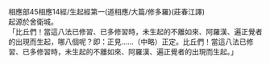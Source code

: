 相應部45相應14經/生起經第一(道相應/大篇/修多羅)(莊春江譯)  
起源於舍衛城。  
「比丘們！當這八法已修習、已多修習時，未生起的不離如來、阿羅漢、遍正覺者的出現而生起，哪八個呢？即：正見……（中略）正定。比丘們！當這八法已修習、已多修習時，未生起的不離如來、阿羅漢、遍正覺者的出現而生起。」  
  
  
